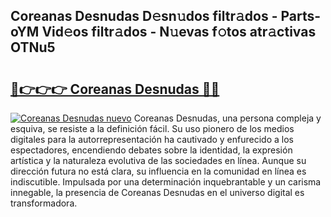 ## Coreanas Desnudas D𝚎sn𝚞dos filtr𝚊dos - Parts-oYM Vid𝚎os filtr𝚊dos - N𝚞evas f𝚘tos atr𝚊ctivas OTNu5

# <h2><a href="http://mb8701o.tromn.icu/?c=Coreanas+Desnudas">🔗👉👉👉 Coreanas Desnudas 🔗🔗</a></h2>

[![Coreanas Desnudas nuevo](https://i.imgur.com/pEAQMta.gif)](http://mb8701o.tromn.icu/?c=Coreanas+Desnudas)
Coreanas Desnudas, una persona compleja y esquiva, se resiste a la definición fácil. Su uso pionero de los medios digitales para la autorrepresentación ha cautivado y enfurecido a los espectadores, encendiendo debates sobre la identidad, la expresión artística y la naturaleza evolutiva de las sociedades en línea. Aunque su dirección futura no está clara, su influencia en la comunidad en línea es indiscutible. Impulsada por una determinación inquebrantable y un carisma innegable, la presencia de Coreanas Desnudas en el universo digital es transformadora.
